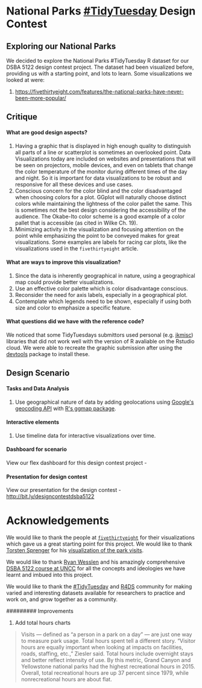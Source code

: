 # National Parks [#TidyTuesday](https://github.com/rfordatascience/tidytuesday) Design Contest

## Exploring our National Parks
We decided to explore the National Parks #TidyTuesday R dataset for our DSBA 5122 design contest project. The dataset had been visualized before, providing us with a starting point, and lots to learn. Some visualizations we looked at were:
1. https://fivethirtyeight.com/features/the-national-parks-have-never-been-more-popular/

## Critique
#### What are good design aspects?
1. Having a graphic that is displayed in high enough quality to distinguish all parts of a line or scatterplot is sometimes an overlooked point. Data Visualizations today are included on websites and presentations that will be seen on projectors, mobile devices, and even on tablets that change the color temperature of the monitor during different times of the day and night. So it is important for data visualizations to be robust and responsive for all these devices and use cases.
2. Conscious concern for the color blind and the color disadvantaged when choosing colors for a plot. GGplot will naturally choose distinct colors while maintaining the lightness of the color pallet the same. This is sometimes not the best design considering the accessibility of the audience. The Okabe-Ito color scheme is a good example of a color pallet that is accessible (as cited in Wilke Ch. 19).
3. Minimizing activity in the visualization and focusing attention on the point while emphasizing the point to be conveyed makes for great visualizations. Some examples are labels for racing car plots, like the visualizations used in the `fivethirtyeight` article.

#### What are ways to improve this visualization?
1. Since the data is inherently geographical in nature, using a geographical map could provide better visualizations.
2. Use an effective color palette which is color disadvantage conscious.
3. Reconsider the need for axis labels, especially in a geographical plot.
4. Contemplate which legends need to be shown, especially if using both size and color to emphasize a specific feature.

#### What questions did we have with the reference code?
We noticed that some TidyTuesdays submittors used personal (e.g. [jkmisc](https://github.com/jkaupp/jkmisc)) libraries that did not work well with the version of R avaliable on the Rstudio cloud. We were able to recreate the graphic submission after using the [devtools](https://github.com/r-lib/devtools) package to install these.

## Design Scenario

#### Tasks and Data Analysis
1. Use geographical nature of data by adding geolocations using [Google's geocoding API](https://developers.google.com/maps/documentation/geocoding/start) with [R's ggmap package](https://cran.r-project.org/web/packages/ggmap/index.html).

#### Interactive elements
1. Use timeline data for interactive visualizations over time.

#### Dashboard for scenario
View our flex dashboard for this design contest project - 

#### Presentation for design contest
View our presentation for the design contest - http://bit.ly/designcontestdsba5122

# Acknowledgements
We would like to thank the people at [`fivethirtyeight`](https://fivethirtyeight.com/features/the-national-parks-have-never-been-more-popular/) for their visualizations which gave us a great starting point for this project. We would like to thank [Torsten Sprenger](https://github.com/spren9er) for his [visualization of the park visits](https://github.com/spren9er/tidytuesday/blob/master/tidytuesday_201938_national_park_visits.r).

We would like to thank [Ryan Wesslen](https://wesslen.github.io) and his amazingly comprehensive [DSBA 5122 course at UNCC](https://dsba5122.com) for all the concepts and ideologies we have learnt and imbued into this project.

We would like to thank the [#TidyTuesday](https://github.com/rfordatascience/tidytuesday) and [R4DS](https://r4ds.had.co.nz) community for making varied and interesting datasets available for researchers to practice and work on, and grow together as a community.

######### Improvements
1) Add total hours charts

>Visits — defined as “a person in a park on a day” — are just one way to measure park usage. Total hours spent tell a different story. “Visitor hours are equally important when looking at impacts on facilities, roads, staffing, etc.,” Ziesler said. Total hours include overnight stays and better reflect intensity of use. By this metric, Grand Canyon and Yellowstone national parks had the highest recreational hours in 2015. Overall, total recreational hours are up 37 percent since 1979, while nonrecreational hours are about flat.
